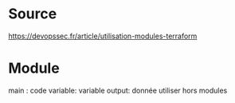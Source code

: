 # Source

https://devopssec.fr/article/utilisation-modules-terraform

# Module

main : code
variable: variable
output: donnée utiliser hors modules